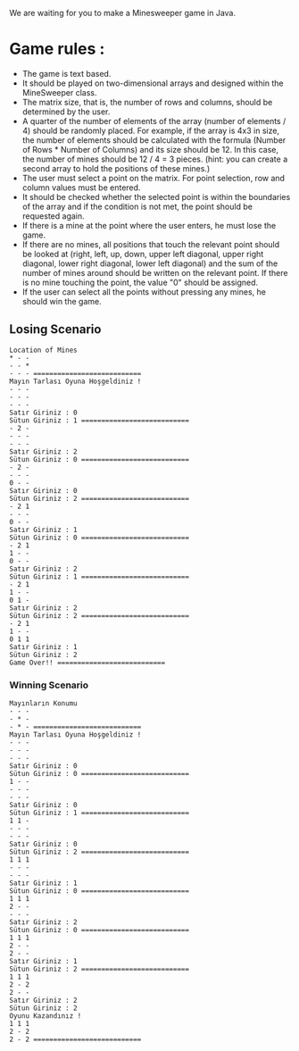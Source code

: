 We are waiting for you to make a Minesweeper game in Java.

# Game rules :
- The game is text based.
- It should be played on two-dimensional arrays and designed within the MineSweeper class.
- The matrix size, that is, the number of rows and columns, should be determined by the user.
- A quarter of the number of elements of the array (number of elements / 4) should be randomly placed. For example, if the array is 4x3 in size, the number of elements should be calculated with the formula (Number of Rows * Number of Columns) and its size should be 12. In this case, the number of mines should be 12 / 4 = 3 pieces. (hint: you can create a second array to hold the positions of these mines.)
- The user must select a point on the matrix. For point selection, row and column values must be entered.
- It should be checked whether the selected point is within the boundaries of the array and if the condition is not met, the point should be requested again.
- If there is a mine at the point where the user enters, he must lose the game.
- If there are no mines, all positions that touch the relevant point should be looked at (right, left, up, down, upper left diagonal, upper right diagonal, lower right diagonal, lower left diagonal) and the sum of the number of mines around should be written on the relevant point. If there is no mine touching the point, the value "0" should be assigned.
- If the user can select all the points without pressing any mines, he should win the game.
## Losing Scenario
```
Location of Mines
* - -
- - *
- - - ===========================
Mayın Tarlası Oyuna Hoşgeldiniz !
- - - 
- - - 
- - - 
Satır Giriniz : 0
Sütun Giriniz : 1 ===========================
- 2 -
- - - 
- - - 
Satır Giriniz : 2
Sütun Giriniz : 0 ===========================
- 2 -
- - - 
0 - -
Satır Giriniz : 0
Sütun Giriniz : 2 ===========================
- 2 1
- - - 
0 - -
Satır Giriniz : 1
Sütun Giriniz : 0 ===========================
- 2 1
1 - -
0 - -
Satır Giriniz : 2
Sütun Giriniz : 1 ===========================
- 2 1
1 - -
0 1 -
Satır Giriniz : 2
Sütun Giriniz : 2 ===========================
- 2 1
1 - -
0 1 1
Satır Giriniz : 1
Sütun Giriniz : 2
Game Over!! ===========================
```

### Winning Scenario
```
Mayınların Konumu
- - - 
- * -
- * - ===========================
Mayın Tarlası Oyuna Hoşgeldiniz !
- - - 
- - - 
- - - 
Satır Giriniz : 0
Sütun Giriniz : 0 ===========================
1 - -
- - - 
- - - 
Satır Giriniz : 0
Sütun Giriniz : 1 ===========================
1 1 -
- - - 
- - - 
Satır Giriniz : 0
Sütun Giriniz : 2 ===========================
1 1 1
- - - 
- - - 
Satır Giriniz : 1
Sütun Giriniz : 0 ===========================
1 1 1
2 - -
- - - 
Satır Giriniz : 2
Sütun Giriniz : 0 ===========================
1 1 1
2 - -
2 - -
Satır Giriniz : 1
Sütun Giriniz : 2 ===========================
1 1 1
2 - 2
2 - -
Satır Giriniz : 2
Sütun Giriniz : 2
Oyunu Kazandınız !
1 1 1
2 - 2
2 - 2 ===========================
```